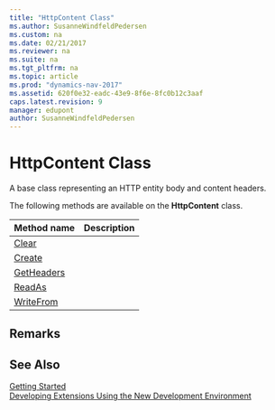 ```yaml
---
title: "HttpContent Class"
ms.author: SusanneWindfeldPedersen
ms.custom: na
ms.date: 02/21/2017
ms.reviewer: na
ms.suite: na
ms.tgt_pltfrm: na
ms.topic: article
ms.prod: "dynamics-nav-2017"
ms.assetid: 620f0e32-eadc-43e9-8f6e-8fc0b12c3aaf
caps.latest.revision: 9
manager: edupont
author: SusanneWindfeldPedersen
---
```


# HttpContent Class
A base class representing an HTTP entity body and content headers.

The following methods are available on the **HttpContent** class.

|Method name|Description|
|-----------|-----------|
|[Clear](httpcontent-clear-method.md)||
|[Create](httpcontent-create-method.md)||
|[GetHeaders](httpcontent-getheaders-method.md)||
|[ReadAs](httpcontent-readas-method.md)||
|[WriteFrom](httpcontent-writefrom-method.md)||

## Remarks

## See Also
[Getting Started](newdev-get-started.md)  
[Developing Extensions Using the New Development Environment](newdev-dev-overview.md)